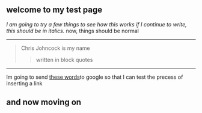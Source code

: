 ## welcome to my test page
*I am going to try a few things to see how this works
if I continue to write, this should be in italics.*
now, things should be normal
***
>Chris Johncock is my name
>>written in block quotes
---
Im going to send [these words][]to google so that I can test the precess of inserting a link

  [these words]: http://google.com/


and now moving on
----
